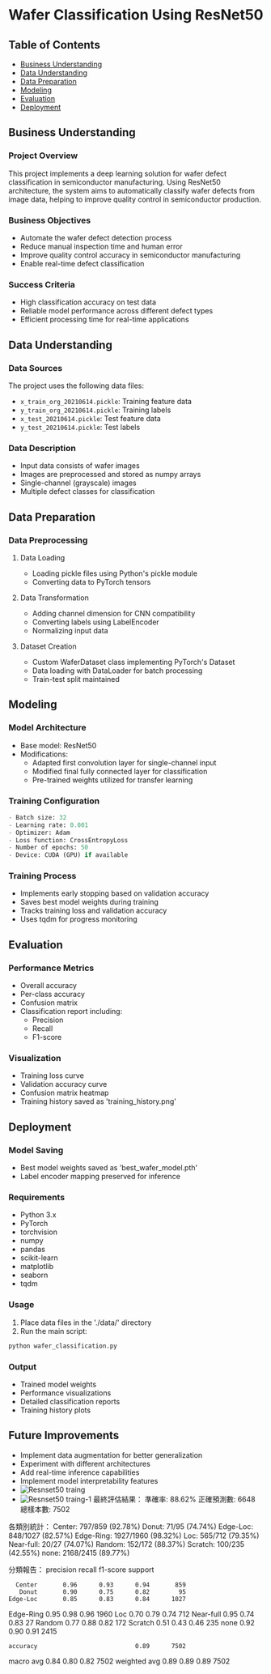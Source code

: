 # Wafer Classification Using ResNet50

## Table of Contents
- [Business Understanding](#business-understanding)
- [Data Understanding](#data-understanding)
- [Data Preparation](#data-preparation)
- [Modeling](#modeling)
- [Evaluation](#evaluation)
- [Deployment](#deployment)

## Business Understanding

### Project Overview
This project implements a deep learning solution for wafer defect classification in semiconductor manufacturing. Using ResNet50 architecture, the system aims to automatically classify wafer defects from image data, helping to improve quality control in semiconductor production.

### Business Objectives
- Automate the wafer defect detection process
- Reduce manual inspection time and human error
- Improve quality control accuracy in semiconductor manufacturing
- Enable real-time defect classification

### Success Criteria
- High classification accuracy on test data
- Reliable model performance across different defect types
- Efficient processing time for real-time applications

## Data Understanding

### Data Sources
The project uses the following data files:
- `x_train_org_20210614.pickle`: Training feature data
- `y_train_org_20210614.pickle`: Training labels
- `x_test_20210614.pickle`: Test feature data
- `y_test_20210614.pickle`: Test labels

### Data Description
- Input data consists of wafer images
- Images are preprocessed and stored as numpy arrays
- Single-channel (grayscale) images
- Multiple defect classes for classification

## Data Preparation

### Data Preprocessing
1. Data Loading
   - Loading pickle files using Python's pickle module
   - Converting data to PyTorch tensors

2. Data Transformation
   - Adding channel dimension for CNN compatibility
   - Converting labels using LabelEncoder
   - Normalizing input data

3. Dataset Creation
   - Custom WaferDataset class implementing PyTorch's Dataset
   - Data loading with DataLoader for batch processing
   - Train-test split maintained

## Modeling

### Model Architecture
- Base model: ResNet50
- Modifications:
  - Adapted first convolution layer for single-channel input
  - Modified final fully connected layer for classification
  - Pre-trained weights utilized for transfer learning

### Training Configuration
```python
- Batch size: 32
- Learning rate: 0.001
- Optimizer: Adam
- Loss function: CrossEntropyLoss
- Number of epochs: 50
- Device: CUDA (GPU) if available
```

### Training Process
- Implements early stopping based on validation accuracy
- Saves best model weights during training
- Tracks training loss and validation accuracy
- Uses tqdm for progress monitoring

## Evaluation

### Performance Metrics
- Overall accuracy
- Per-class accuracy
- Confusion matrix
- Classification report including:
  - Precision
  - Recall
  - F1-score

### Visualization
- Training loss curve
- Validation accuracy curve
- Confusion matrix heatmap
- Training history saved as 'training_history.png'

## Deployment

### Model Saving
- Best model weights saved as 'best_wafer_model.pth'
- Label encoder mapping preserved for inference

### Requirements
- Python 3.x
- PyTorch
- torchvision
- numpy
- pandas
- scikit-learn
- matplotlib
- seaborn
- tqdm

### Usage
1. Place data files in the './data/' directory
2. Run the main script:
```bash
python wafer_classification.py
```

### Output
- Trained model weights
- Performance visualizations
- Detailed classification reports
- Training history plots

## Future Improvements
- Implement data augmentation for better generalization
- Experiment with different architectures
- Add real-time inference capabilities
- Implement model interpretability features
- ![Resnset50 traing](https://github.com/user-attachments/assets/0d89e100-1bf9-4a3c-9071-e968be0d1a75)
- ![Resnset50 traing-1](https://github.com/user-attachments/assets/ae40977b-a99e-47f9-bb30-5375b18918e0)
最終評估結果：
準確率: 88.62%
正確預測數: 6648
總樣本數: 7502

各類別統計：
Center: 797/859 (92.78%)
Donut: 71/95 (74.74%)
Edge-Loc: 848/1027 (82.57%)
Edge-Ring: 1927/1960 (98.32%)
Loc: 565/712 (79.35%)
Near-full: 20/27 (74.07%)
Random: 152/172 (88.37%)
Scratch: 100/235 (42.55%)
none: 2168/2415 (89.77%)

分類報告：
              precision    recall  f1-score   support

      Center       0.96      0.93      0.94       859
       Donut       0.90      0.75      0.82        95
    Edge-Loc       0.85      0.83      0.84      1027
   Edge-Ring       0.95      0.98      0.96      1960
         Loc       0.70      0.79      0.74       712
   Near-full       0.95      0.74      0.83        27
      Random       0.77      0.88      0.82       172
     Scratch       0.51      0.43      0.46       235
        none       0.92      0.90      0.91      2415

    accuracy                           0.89      7502
   macro avg       0.84      0.80      0.82      7502
weighted avg       0.89      0.89      0.89      7502

